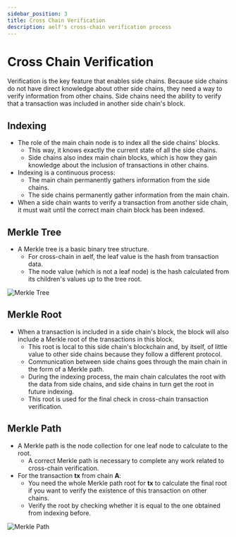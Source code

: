 ```yaml
---
sidebar_position: 3
title: Cross Chain Verification
description: aelf's cross-chain verification process
---
```



# Cross Chain Verification

Verification is the key feature that enables side chains. Because side chains do not have direct knowledge about other side chains, they need a way to verify information from other chains. Side chains need the ability to verify that a transaction was included in another side chain's block.

## Indexing

- The role of the main chain node is to index all the side chains' blocks.
  - This way, it knows exactly the current state of all the side chains.
  - Side chains also index main chain blocks, which is how they gain knowledge about the inclusion of transactions in other chains.
- Indexing is a continuous process:
  - The main chain permanently gathers information from the side chains.
  - The side chains permanently gather information from the main chain.
- When a side chain wants to verify a transaction from another side chain, it must wait until the correct main chain block has been indexed.

## Merkle Tree

- A Merkle tree is a basic binary tree structure.
  - For cross-chain in aelf, the leaf value is the hash from transaction data.
  - The node value (which is not a leaf node) is the hash calculated from its children's values up to the tree root.

![Merkle Tree](/img/merkle.png)

## Merkle Root

- When a transaction is included in a side chain's block, the block will also include a Merkle root of the transactions in this block.
  - This root is local to this side chain's blockchain and, by itself, of little value to other side chains because they follow a different protocol.
  - Communication between side chains goes through the main chain in the form of a Merkle path.
  - During the indexing process, the main chain calculates the root with the data from side chains, and side chains in turn get the root in future indexing.
  - This root is used for the final check in cross-chain transaction verification.

## Merkle Path

- A Merkle path is the node collection for one leaf node to calculate to the root.
  - A correct Merkle path is necessary to complete any work related to cross-chain verification.
- For the transaction **tx** from chain **A**:
  - You need the whole Merkle path root for **tx** to calculate the final root if you want to verify the existence of this transaction on other chains.
  - Verify the root by checking whether it is equal to the one obtained from indexing before.

![Merkle Path](/img/merkle-path.png)